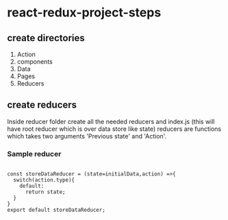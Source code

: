 # react-redux-project-steps
## create directories
1. Action
2. components
3. Data
4. Pages
5. Reducers

## create reducers 
Inside reducer folder create all the needed reducers and index.js (this will have root reducer which is over data store like state)
reducers are functions which takes two arguments 'Previous state' and 'Action'.
 ### Sample reducer
```const initialData= {StoreData:StoreData}

const storeDataReducer = (state=initialData,action) =>{
  switch(action.type){
    default:
      return state;
  }
}
export default storeDataReducer;
```

